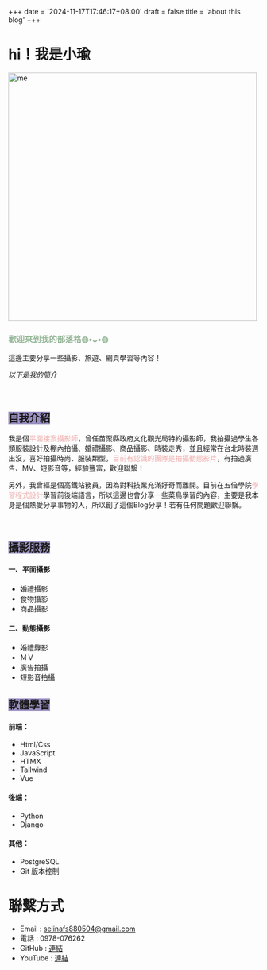 +++
date = '2024-11-17T17:46:17+08:00'
draft = false
title = 'about this blog'
+++

# hi！我是小瑜

<img src="/images/小魚.jpg" alt="me" width="500px">
<h3 style="color:#91B493"><strong>歡迎來到我的部落格◍•ᴗ•◍ </strong></h3>
<p>這邊主要分享一些攝影、旅遊、網頁學習等內容！</p>
<p style="color:#9B90C2 ; text-decoration:underline;" ><a href="#me"><em>以下是我的簡介</em></a></p>
<!--more-->
<br>

## <span style="background-color:#9B90C2; color:;">自我介紹</span>

<p>我是個<span style="color:#EEA9A9">平面接案攝影師</span>，曾任苗栗縣政府文化觀光局特約攝影師，我拍攝過學生各類服裝設計及棚內拍攝、婚禮攝影、商品攝影、時裝走秀，並且經常在台北時裝週出沒，喜好拍攝時尚、服裝類型，<span style="color:#EEA9A9">目前有認識的團隊是拍攝動態影片</span>，有拍過廣告、MV、短影音等，經驗豐富，歡迎聯繫！</p>
<p>另外，我曾經是個高鐵站務員，因為對科技業充滿好奇而離開。目前在五倍學院<span style="color:#EEA9A9">學習程式設計</span>學習前後端語言，所以這邊也會分享一些菜鳥學習的內容，主要是我本身是個熱愛分享事物的人，所以創了這個Blog分享！若有任何問題歡迎聯繫。</p>
<br>

## <span style="background-color:#9B90C2; color:;">攝影服務</span>

#### 一、平面攝影

- 婚禮攝影
- 食物攝影
- 商品攝影

#### 二、動態攝影

- 婚禮錄影
- ＭＶ
- 廣告拍攝
- 短影音拍攝

## <span style="background-color:#9B90C2; color:;">軟體學習</span>

#### 前端：

- Html/Css
- JavaScript
- HTMX
- Tailwind
- Vue

#### 後端：

- Python
- Django

#### 其他：

- PostgreSQL
- Git 版本控制

# 聯繫方式

- Email : selinafs880504@gmail.com
- 電話 : 0978-076262
- GitHub : <a href="https://github.com/doudouu0504">連結</a>
- YouTube : <a href="https://www.youtube.com/@uu-musicchannel7080">連結</a>
